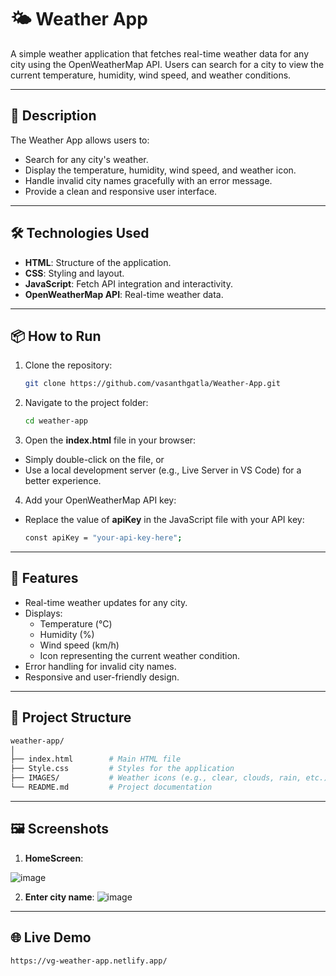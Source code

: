 # 🌤️ Weather App

A simple weather application that fetches real-time weather data for any city using the OpenWeatherMap API. Users can search for a city to view the current temperature, humidity, wind speed, and weather conditions.

---

## 📄 Description

The Weather App allows users to:
- Search for any city's weather.
- Display the temperature, humidity, wind speed, and weather icon.
- Handle invalid city names gracefully with an error message.
- Provide a clean and responsive user interface.

---

## 🛠️ Technologies Used

- **HTML**: Structure of the application.
- **CSS**: Styling and layout.
- **JavaScript**: Fetch API integration and interactivity.
- **OpenWeatherMap API**: Real-time weather data.

---

## 📦 How to Run

1. Clone the repository:
   ```bash
   git clone https://github.com/vasanthgatla/Weather-App.git
   ```

2. Navigate to the project folder:
   ```bash
   cd weather-app
   ```
3. Open the **index.html** file in your browser:
- Simply double-click on the file, or
- Use a local development server (e.g., Live Server in VS Code) for a better experience.

4. Add your OpenWeatherMap API key:
- Replace the value of **apiKey** in the JavaScript file with your API key:
   ```bash
   const apiKey = "your-api-key-here";
   ```
---
## 🌟 Features

- Real-time weather updates for any city.
- Displays:
  - Temperature (°C)
  - Humidity (%)
  - Wind speed (km/h)
  - Icon representing the current weather condition.
- Error handling for invalid city names.
- Responsive and user-friendly design.

---

## 📐 Project Structure

```bash
weather-app/
│
├── index.html        # Main HTML file
├── Style.css         # Styles for the application
├── IMAGES/           # Weather icons (e.g., clear, clouds, rain, etc.)
└── README.md         # Project documentation
```
---

## 🖼️ Screenshots

1. **HomeScreen**:

![image](https://github.com/user-attachments/assets/d08e579f-ac08-448f-aa45-516d335de835)

2. **Enter city name**:
![image](https://github.com/user-attachments/assets/c8d82e9b-608e-42ce-9987-48a778df04c4)

---

## 🌐 Live Demo
```bash
https://vg-weather-app.netlify.app/
```

